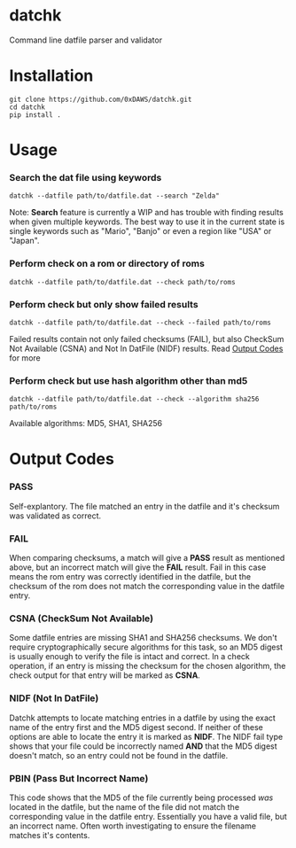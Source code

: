 # datchk
Command line datfile parser and validator

# Installation
```
git clone https://github.com/0xDAWS/datchk.git
cd datchk
pip install .
```

# Usage
### Search the dat file using keywords
```
datchk --datfile path/to/datfile.dat --search "Zelda"
```
Note: **Search** feature is currently a WIP and has trouble with finding results when given multiple keywords. The best way to use it in the current state is single keywords such as "Mario", "Banjo" or even a region like "USA" or "Japan". 

### Perform check on a rom or directory of roms
```
datchk --datfile path/to/datfile.dat --check path/to/roms
```

### Perform check but only show failed results
```
datchk --datfile path/to/datfile.dat --check --failed path/to/roms
```
Failed results contain not only failed checksums (FAIL), but also CheckSum Not Available (CSNA) and Not In DatFile (NIDF) results. Read [Output Codes](#output-codes) for more

### Perform check but use hash algorithm other than md5
```
datchk --datfile path/to/datfile.dat --check --algorithm sha256 path/to/roms
```
Available algorithms: MD5, SHA1, SHA256


# Output Codes
### PASS
Self-explantory. The file matched an entry in the datfile and it's checksum was validated as correct.

### FAIL
When comparing checksums, a match will give a **PASS** result as mentioned above, but an incorrect match will give the **FAIL** result. Fail in this case means the rom entry was correctly identified in the datfile, but the checksum of the rom does not match the corresponding value in the datfile entry.

### CSNA (CheckSum Not Available)
Some datfile entries are missing SHA1 and SHA256 checksums. We don't require cryptographically secure algorithms for this task, so an MD5 digest is usually enough to verify the file is intact and correct. In a check operation, if an entry is missing the checksum for the chosen algorithm, the check output for that entry will be marked as **CSNA**.

### NIDF (Not In DatFile)
Datchk attempts to locate matching entries in a datfile by using the exact name of the entry first and the MD5 digest second. If neither of these options are able to locate the entry it is marked as **NIDF**. The NIDF fail type shows that your file could be incorrectly named **AND** that the MD5 digest doesn't match, so an entry could not be found in the datfile.

### PBIN (Pass But Incorrect Name)
This code shows that the MD5 of the file currently being processed *was* located in the datfile, but the name of the file did not match the corresponding value in the datfile entry. Essentially you have a valid file, but an incorrect name. Often worth investigating to ensure the filename matches it's contents.
